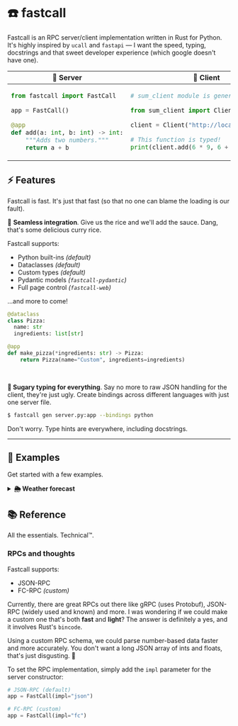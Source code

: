 # ☎️ fastcall
Fastcall is an RPC server/client implementation written in Rust for Python. It's highly inspired by `ucall` and `fastapi` — I want the speed, typing, docstrings and that sweet developer experience (which google doesn't have one).

<table>

<thead>
<tr>
<th>🍰 Server</th>
<th>🥄 Client</th>
</tr>
</thead>

<tbody>

</tbody>
<td>

```python
from fastcall import FastCall

app = FastCall()

@app
def add(a: int, b: int) -> int:
    """Adds two numbers."""
    return a + b
```

</td>
<td>

```python
# sum_client module is generated with cli!

from sum_client import Client

client = Client("http://localhost:8787")

# This function is typed!
print(client.add(6 * 9, 6 + 9))
```

</td>
</table>

## ⚡️ Features
Fastcall is fast. It's just that fast (so that no one can blame the loading is our fault).

🍛 **Seamless integration**. Give us the rice and we'll add the sauce. Dang, that's some delicious curry rice.

Fastcall supports:

- Python built-ins *(default)*
- Dataclasses *(default)*
- Custom types *(default)*
- Pydantic models *(`fastcall-pydantic`)*
- Full page control *(`fastcall-web`)*

...and more to come!

```python
@dataclass
class Pizza:
  name: str
  ingredients: list[str]

@app
def make_pizza(*ingredients: str) -> Pizza:
    return Pizza(name="Custom", ingredients=ingredients)
```

<br />

**🍩 Sugary typing for everything**. Say no more to raw JSON handling for the client, they're just ugly. Create bindings across different languages with just one server file.

```sh
$ fastcall gen server.py:app --bindings python
```

Don't worry. Type hints are everywhere, including docstrings.

***

## 🧃 Examples
Get started with a few examples.

<details>
<summary><b>🌦️ Weather forecast</b></summary>

```python
from dataclasses import dataclass
from fastcall import FastCall

app = FastCall()

@dataclass
class Forecast:
  description: str
  precipitation: str
  high_temp: float
  low_temp: float

@app
def get_forecast(place: str) -> Forecast:
    """Gets the weather forecast for a place."""
    data = fake_api.get_weather(place)
    return Forecast(data['desc'], data['prec'], data['high'], data['low'])
```

</details>

## 📚 Reference
All the essentials. Technical:tm:.

### RPCs and thoughts
Fastcall supports:

- JSON-RPC
- FC-RPC *(custom)*

Currently, there are great RPCs out there like gRPC (uses Protobuf), JSON-RPC (widely used and known) and more. I was wondering if we could make a custom one that's both **fast** and **light**? The answer is definitely a yes, and it involves Rust's `bincode`.

Using a custom RPC schema, we could parse number-based data faster and more accurately. You don't want a long JSON array of ints and floats, that's just disgusting. 🤮

To set the RPC implementation, simply add the `impl` parameter for the server constructor:

```python
# JSON-RPC (default)
app = FastCall(impl="json")

# FC-RPC (custom)
app = FastCall(impl="fc")
```

